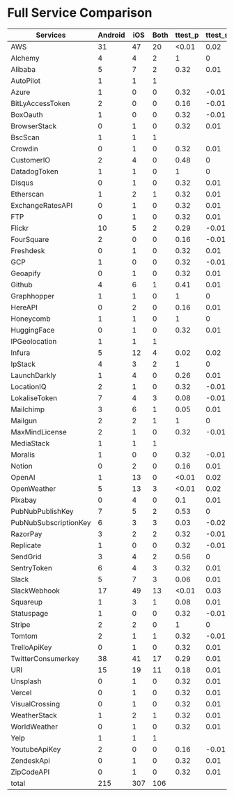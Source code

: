 # Full Service Comparison

|Services         |Android      |iOS         |Both        |ttest_p     |ttest_statistic|
|-----------------|-------------|------------|------------|------------|---------------|
|AWS              |31           |47          |20          |<0.01       |0.02           |
|Alchemy          |4            |4           |2           |1           |0              |
|Alibaba          |5            |7           |2           |0.32        |0.01           |
|AutoPilot        |1            |1           |1           |            |               |
|Azure            |1            |0           |0           |0.32        |-0.01          |
|BitLyAccessToken |2            |0           |0           |0.16        |-0.01          |
|BoxOauth         |1            |0           |0           |0.32        |-0.01          |
|BrowserStack     |0            |1           |0           |0.32        |0.01           |
|BscScan          |1            |1           |1           |            |               |
|Crowdin          |0            |1           |0           |0.32        |0.01           |
|CustomerIO       |2            |4           |0           |0.48        |0              |
|DatadogToken     |1            |1           |0           |1           |0              |
|Disqus           |0            |1           |0           |0.32        |0.01           |
|Etherscan        |1            |2           |1           |0.32        |0.01           |
|ExchangeRatesAPI |0            |1           |0           |0.32        |0.01           |
|FTP              |0            |1           |0           |0.32        |0.01           |
|Flickr           |10           |5           |2           |0.29        |-0.01          |
|FourSquare       |2            |0           |0           |0.16        |-0.01          |
|Freshdesk        |0            |1           |0           |0.32        |0.01           |
|GCP              |1            |0           |0           |0.32        |-0.01          |
|Geoapify         |0            |1           |0           |0.32        |0.01           |
|Github           |4            |6           |1           |0.41        |0.01           |
|Graphhopper      |1            |1           |0           |1           |0              |
|HereAPI          |0            |2           |0           |0.16        |0.01           |
|Honeycomb        |1            |1           |0           |1           |0              |
|HuggingFace      |0            |1           |0           |0.32        |0.01           |
|IPGeolocation    |1            |1           |1           |            |               |
|Infura           |5            |12          |4           |0.02        |0.02           |
|IpStack          |4            |3           |2           |1           |0              |
|LaunchDarkly     |1            |4           |0           |0.26        |0.01           |
|LocationIQ       |2            |1           |0           |0.32        |-0.01          |
|LokaliseToken    |7            |4           |3           |0.08        |-0.01          |
|Mailchimp        |3            |6           |1           |0.05        |0.01           |
|Mailgun          |2            |2           |1           |1           |0              |
|MaxMindLicense   |2            |1           |0           |0.32        |-0.01          |
|MediaStack       |1            |1           |1           |            |               |
|Moralis          |1            |0           |0           |0.32        |-0.01          |
|Notion           |0            |2           |0           |0.16        |0.01           |
|OpenAI           |1            |13          |0           |<0.01       |0.02           |
|OpenWeather      |5            |13          |3           |<0.01       |0.02           |
|Pixabay          |0            |4           |0           |0.1         |0.01           |
|PubNubPublishKey |7            |5           |2           |0.53        |0              |
|PubNubSubscriptionKey|6            |3           |3           |0.03        |-0.02          |
|RazorPay         |3            |2           |2           |0.32        |-0.01          |
|Replicate        |1            |0           |0           |0.32        |-0.01          |
|SendGrid         |3            |4           |2           |0.56        |0              |
|SentryToken      |6            |4           |3           |0.32        |0.01           |
|Slack            |5            |7           |3           |0.06        |0.01           |
|SlackWebhook     |17           |49          |13          |<0.01       |0.03           |
|Squareup         |1            |3           |1           |0.08        |0.01           |
|Statuspage       |1            |0           |0           |0.32        |-0.01          |
|Stripe           |2            |2           |0           |1           |0              |
|Tomtom           |2            |1           |1           |0.32        |-0.01          |
|TrelloApiKey     |0            |1           |0           |0.32        |0.01           |
|TwitterConsumerkey|38           |41          |17          |0.29        |0.01           |
|URI              |15           |19          |11          |0.18        |0.01           |
|Unsplash         |0            |1           |0           |0.32        |0.01           |
|Vercel           |0            |1           |0           |0.32        |0.01           |
|VisualCrossing   |0            |1           |0           |0.32        |0.01           |
|WeatherStack     |1            |2           |1           |0.32        |0.01           |
|WorldWeather     |0            |1           |0           |0.32        |0.01           |
|Yelp             |1            |1           |1           |            |               |
|YoutubeApiKey    |2            |0           |0           |0.16        |-0.01          |
|ZendeskApi       |0            |1           |0           |0.32        |0.01           |
|ZipCodeAPI       |0            |1           |0           |0.32        |0.01           |
|total            |215          |307         |106         |            |               |
